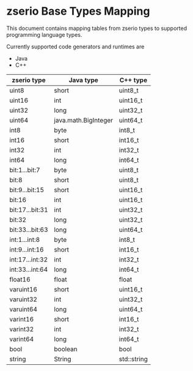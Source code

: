# zserio Base Types Mapping

This document contains mapping tables from zserio types to supported programming language types.

Currently supported code generators and runtimes are
- Java
- C++


zserio type | Java type | C++ type
------------|-----------|---------
uint8| short | uint8_t
uint16 | int | uint16_t
uint32 | long | uint32_t
uint64 | java.math.BigInteger | uint64_t
int8 | byte | int8_t
int16 | short | int16_t
int32 | int | int32_t
int64 | long | int64_t
bit:1...bit:7 | byte | uint8_t
bit:8 | short | uint8_t
bit:9...bit:15 | short | uint16_t
bit:16 | int | uint16_t
bit:17...bit:31 | int | uint32_t
bit:32 | long | uint32_t
bit:33...bit:63 | long | uint64_t
int:1...int:8 | byte | int8_t
int:9...int:16 | short | int16_t
int:17...int:32 | int | int32_t
int:33...int:64 | long | int64_t
float16 | float | float
varuint16 | short | uint16_t
varuint32 | int | uint32_t
varuint64 | long | uint64_t
varint16 | short | int16_t
varint32 | int | int32_t
varint64 | long | int64_t
bool | boolean | bool
string | String | std::string
